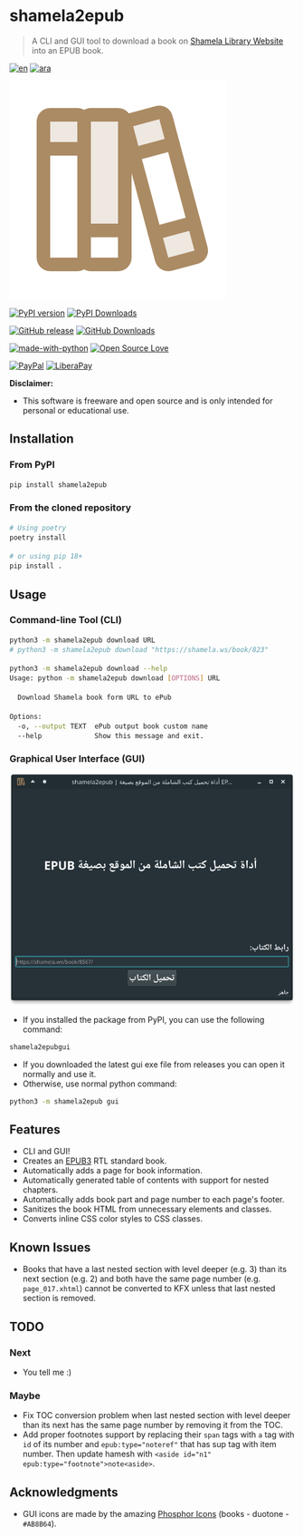 # shamela2epub

> A CLI and GUI tool to download a book on [Shamela Library Website](https://shamela.ws) into an EPUB book.

[![en](https://img.shields.io/badge/README-English-AB8B64.svg)](README.md)
[![ara](https://img.shields.io/badge/README-Arabic-AB8B64.svg)](README.ar.md)

![logo](shamela2epub/assets/books-duotone.svg)

[![PyPI version](https://badge.fury.io/py/shamela2epub.svg)](https://pypi.org/project/shamela2epub/)
[![PyPI Downloads](https://static.pepy.tech/personalized-badge/shamela2epub?period=total\&units=international_system\&left_color=grey\&right_color=blue\&left_text=Total%20Downloads%20\(PyPI\))](https://pepy.tech/project/shamela2epub)

[![GitHub release](https://img.shields.io/github/release/yshalsager/shamela2epub.svg)](https://github.com/yshalsager/shamela2epub/releases/)
[![GitHub Downloads](https://img.shields.io/github/downloads/yshalsager/shamela2epub/total.svg)](https://github.com/yshalsager/shamela2epub/releases/latest)

[![made-with-python](https://img.shields.io/badge/Made%20with-Python%203-3776AB?style=flat\&labelColor=3776AB\&logo=python\&logoColor=white\&link=https://www.python.org/)](https://www.python.org/)
[![Open Source Love](https://badges.frapsoft.com/os/v1/open-source.svg?v=103)](https://github.com/ellerbrock/open-source-badges/)

[![PayPal](https://img.shields.io/badge/PayPal-Donate-00457C?style=flat\&labelColor=00457C\&logo=PayPal\&logoColor=white\&link=https://www.paypal.me/yshalsager)](https://www.paypal.me/yshalsager)
[![LiberaPay](https://img.shields.io/badge/Liberapay-Support-F6C915?style=flat\&labelColor=F6C915\&logo=Liberapay\&logoColor=white\&link=https://liberapay.com/yshalsager)](https://liberapay.com/yshalsager)

**Disclaimer:**

*   This software is freeware and open source and is only intended for personal or educational use.

## Installation

### From PyPI

```bash
pip install shamela2epub
```

### From the cloned repository

```bash
# Using poetry
poetry install

# or using pip 18+
pip install .
```

## Usage

### Command-line Tool (CLI)

```bash
python3 -m shamela2epub download URL
# python3 -m shamela2epub download "https://shamela.ws/book/823"

python3 -m shamela2epub download --help
Usage: python -m shamela2epub download [OPTIONS] URL

  Download Shamela book form URL to ePub

Options:
  -o, --output TEXT  ePub output book custom name
  --help             Show this message and exit.
```

### Graphical User Interface (GUI)

![gui](gui.png)

*   If you installed the package from PyPI, you can use the following command:

```bash
shamela2epubgui
```

*   If you downloaded the latest gui exe file from releases you can open it normally and use it.
*   Otherwise, use normal python command:

```bash
python3 -m shamela2epub gui
```

## Features

*   CLI and GUI!
*   Creates an [EPUB3](https://www.w3.org/publishing/epub3/epub-spec.html) RTL standard book.
*   Automatically adds a page for book information.
*   Automatically generated table of contents with support for nested chapters.
*   Automatically adds book part and page number to each page's footer.
*   Sanitizes the book HTML from unnecessary elements and classes.
*   Converts inline CSS color styles to CSS classes.

## Known Issues

*   Books that have a last nested section with level deeper (e.g. 3) than its next section (e.g. 2) and both have the same
    page number (e.g. `page_017.xhtml`) cannot be converted to KFX unless that last nested section is removed.

## TODO

### Next

*   You tell me :)

### Maybe

*   Fix TOC conversion problem when last nested section with level deeper than its next has the same page number by
    removing it from the TOC.
*   Add proper footnotes support by replacing their `span` tags with `a` tag with `id` of its number
    and `epub:type="noteref"` that has sup tag with item number. Then update hamesh
    with `<aside id="n1" epub:type="footnote">note<aside>`.

## Acknowledgments

*   GUI icons are made by the amazing [Phosphor Icons](https://phosphoricons.com/) (books - duotone - `#AB8B64`).
